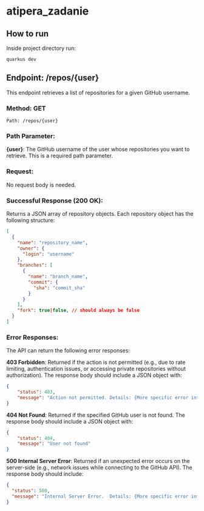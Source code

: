 # atipera_zadanie

## How to run
Inside project directory run:
```
quarkus dev
```

## Endpoint: /repos/{user}
This endpoint retrieves a list of repositories for a given GitHub username.

### Method: GET
```
Path: /repos/{user}
```
### Path Parameter:

**{user}**: The GitHub username of the user whose repositories you want to retrieve. This is a required path parameter.

### Request:

No request body is needed.

### Successful Response (200 OK):

Returns a JSON array of repository objects. Each repository object has the following structure:
```json
[
  {
    "name": "repository_name",
    "owner": {
      "login": "username"
    },
    "branches": [
      {
        "name": "branch_name",
        "commit": {
          "sha": "commit_sha"
        }
      }
    ],
    "fork": true|false, // should always be false
  }
]
```
### Error Responses:

The API can return the following error responses:

**403 Forbidden**: Returned if the action is not permitted (e.g., due to rate limiting, authentication issues, or accessing private repositories without authorization). The response body should include a JSON object with:
```json
{
    "status": 403,
    "message": "Action not permitted. Details: {More specific error information}"
}
```

**404 Not Found**: Returned if the specified GitHub user is not found. The response body should include a JSON object with:
```json
{
    "status": 404,
    "message": "User not found"
}
```

**500 Internal Server Error**: Returned if an unexpected error occurs on the server-side (e.g., network issues while connecting to the GitHub API). The response body should include:
```json
{
  "status": 500,
  "message": "Internal Server Error.  Details: {More specific error information if possible}" 
}
```